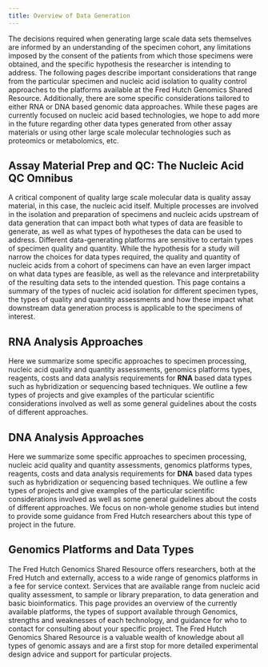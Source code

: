 ```yaml
---
title: Overview of Data Generation
---
```


The decisions required when generating large scale data sets themselves are informed by an understanding of the specimen cohort, any limitations imposed by the consent of the patients from which those specimens were obtained, and the specific hypothesis the researcher is intending to address.  The following pages describe important considerations that range from the particular specimen and nucleic acid isolation to quality control approaches to the platforms available at the Fred Hutch Genomics Shared Resource.  Additionally, there are some specific considerations tailored to either RNA or DNA based genomic data approaches.  While these pages are currently focused on nucleic acid based technologies, we hope to add more in the future regarding other data types generated from other assay materials or using other large scale molecular technologies such as proteomics or metabolomics, etc.  

## Assay Material Prep and QC:  The Nucleic Acid QC Omnibus
A critical component of quality large scale molecular data is quality assay material, in this case, the nucleic acid itself. Multiple processes are involved in the isolation and preparation of specimens and nucleic acids upstream of data generation that can impact both what types of data are feasible to generate, as well as what types of hypotheses the data can be used to address. Different data-generating platforms are sensitive to certain types of specimen quality and quantity. While the hypothesis for a study will narrow the choices for data types required, the quality and quantity of nucleic acids from a cohort of specimens can have an even larger impact on what data types are feasible, as well as the relevance and interpretability of the resulting data sets to the intended question.  This page contains a summary of the types of nucleic acid isolation for different specimen types, the types of quality and quantity assessments and how these impact what downstream data generation process is applicable to the specimens of interest.

## RNA Analysis Approaches
Here we summarize some specific approaches to specimen processing, nucleic acid quality and quantity assessments, genomics platforms types, reagents, costs and data analysis requirements for **RNA** based data types such as hybridization or sequencing based techniques.  We outline a few types of projects and give examples of the particular scientific considerations involved as well as some general guidelines about the costs of different approaches.

## DNA Analysis Approaches
Here we summarize some specific approaches to specimen processing, nucleic acid quality and quantity assessments, genomics platforms types, reagents, costs and data analysis requirements for **DNA** based data types such as hybridization or sequencing based techniques.  We outline a few types of projects and give examples of the particular scientific considerations involved as well as some general guidelines about the costs of different approaches. We focus on non-whole genome studies but intend to provide some guidance from Fred Hutch researchers about this type of project in the future.  

## Genomics Platforms and Data Types
The Fred Hutch Genomics Shared Resource offers researchers, both at the Fred Hutch and externally, access to a wide range of genomics platforms in a fee for service context.  Services that are available range from nucleic acid quality assessment, to sample or library preparation, to data generation and basic bioinformatics. This page provides an overview of the currently available platforms, the types of support available through Genomics, strengths and weaknesses of each technology, and guidance for who to contact for consulting about your specific project.  The Fred Hutch Genomics Shared Resource is a valuable wealth of knowledge about all types of genomic assays and are a first stop for more detailed experimental design advice and support for particular projects.  
